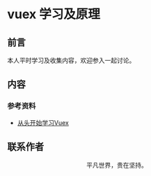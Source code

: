 # vuex 学习及原理

## 前言

本人平时学习及收集内容，欢迎参入一起讨论。

## 内容

### 参考资料

- [从头开始学习Vuex](https://github.com/ljianshu/Blog/issues/36)

## 联系作者

<div align="center">
    <p>
        平凡世界，贵在坚持。
    </p>
    <img :src="$withBase('/about/contact.png')" />
</div>
